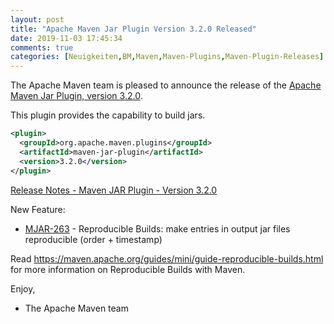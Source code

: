 ```yaml
---
layout: post
title: "Apache Maven Jar Plugin Version 3.2.0 Released"
date: 2019-11-03 17:45:34
comments: true
categories: [Neuigkeiten,BM,Maven,Maven-Plugins,Maven-Plugin-Releases]
---
```

The Apache Maven team is pleased to announce the release of the 
[Apache Maven Jar Plugin, version 3.2.0](http://maven.apache.org/plugins/maven-jar-plugin/).

This plugin provides the capability to build jars.

``` xml
<plugin>
  <groupId>org.apache.maven.plugins</groupId>
  <artifactId>maven-jar-plugin</artifactId>
  <version>3.2.0</version>
</plugin>
```

<!-- more -->

[Release Notes - Maven JAR Plugin - Version 3.2.0](https://issues.apache.org/jira/secure/ReleaseNote.jspa?projectId=12317526&version=12342349)


New Feature:

  * [MJAR-263](https://issues.apache.org/jira/browse/MJAR-263) - Reproducible Builds: make entries in output jar files reproducible (order + timestamp)

Read https://maven.apache.org/guides/mini/guide-reproducible-builds.html for more information on Reproducible Builds with Maven.

Enjoy,

- The Apache Maven team
